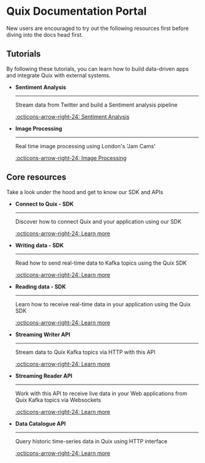# Quix Documentation Portal

New users are encouraged to try out the following resources first before diving into the docs head first.


## Tutorials
 
By following these tutorials, you can learn how to build data-driven apps and integrate Quix with external systems.

<div class="grid cards" markdown>

-   __Sentiment Analysis__

    ---
    
    Stream data from Twitter and build a Sentiment analysis pipeline

    [:octicons-arrow-right-24: Sentiment Analysis](./platform/tutorials/sentiment-analysis/)
    
    
-   __Image Processing__

    ---
    
    Real time image processing using London's 'Jam Cams'

    [:octicons-arrow-right-24: Image Processing](./platform/tutorials/imageProcessing/)

</div>

## Core resources

Take a look under the hood and get to know our SDK and APIs

<div class="grid cards" markdown>

-  __Connect to Quix - SDK__

    ---

    Discover how to connect Quix and your application using our SDK

    [:octicons-arrow-right-24: Learn more](./sdk/connect.html)

-   __Writing data - SDK__

    ---

    Read how to send real-time data to Kafka topics using the Quix SDK

    [:octicons-arrow-right-24: Learn more](./sdk/write.html)

-   __Reading data - SDK__

    ---

    Learn how to receive real-time data in your application using the Quix SDK

    [:octicons-arrow-right-24: Learn more](./sdk/read.html)

-   __Streaming Writer API__

    ---

    Stream data to Quix Kafka topics via HTTP with this API

    [:octicons-arrow-right-24: Learn more](./apis/streaming-writer-api/intro.html)

-   __Streaming Reader API__

    ---

    Work with this API to receive live data in your Web applications from Quix Kafka topics via Websockets

    [:octicons-arrow-right-24: Learn more](./apis/streaming-reader-api/intro.html)

-   __Data Catalogue API__

    ---

    Query historic time-series data in Quix using HTTP interface

    [:octicons-arrow-right-24: Learn more](./apis/data-catalogue-api/intro.html)


</div>

